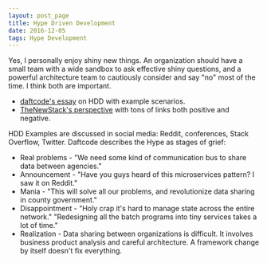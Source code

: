 ```yaml
---
layout: post_page
title: Hype Driven Development
date: 2016-12-05
tags: Hype Development
---
```

Yes, I personally enjoy shiny new things. An organization should have a small team with a wide sandbox to ask effective shiny questions, and a powerful architecture team to cautiously consider and say "no" most of the time. I think both are important.

* [daftcode's essay](https://blog.daftcode.pl/hype-driven-development-3469fc2e9b22#.v4hq9nfo1) on HDD with example scenarios.
* [TheNewStack's perspective](http://thenewstack.io/programmers-react-warning-hype-driven-development/) with tons of links both positive and negative.

HDD Examples are discussed in social media: Reddit, conferences, Stack Overflow, Twitter. Daftcode describes the Hype as stages of grief: 

* Real problems - "We need some kind of communication bus to share data between agencies."
* Announcement - "Have you guys heard of this microservices pattern? I saw it on Reddit." 
* Mania - "This will solve all our problems, and revolutionize data sharing in county government."
* Disappointment - "Holy crap it's hard to manage state across the entire network." "Redesigning all the batch programs into tiny services takes a lot of time."
* Realization - Data sharing between organizations is difficult. It involves business product analysis and careful architecture. A framework change by itself doesn't fix everything.
